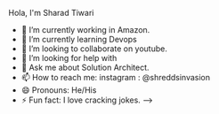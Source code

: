 Hola, I'm Sharad Tiwari

- 🔭 I’m currently working in Amazon.
- 🌱 I’m currently learning Devops
- 👯 I’m looking to collaborate on youtube.
- 🤔 I’m looking for help with 
- 💬 Ask me about Solution Architect.
- 📫 How to reach me: instagram : @shreddsinvasion
- 😄 Pronouns: He/His
- ⚡ Fun fact: I love cracking jokes.
-->

